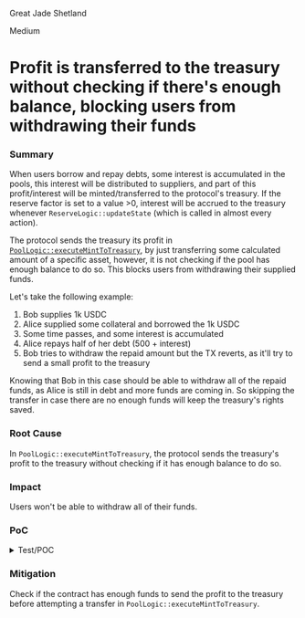Great Jade Shetland

Medium

# Profit is transferred to the treasury without checking if there's enough balance, blocking users from withdrawing their funds

### Summary

When users borrow and repay debts, some interest is accumulated in the pools, this interest will be distributed to suppliers, and part of this profit/interest will be minted/transferred to the protocol's treasury. If the reserve factor is set to a value >0, interest will be accrued to the treasury whenever `ReserveLogic::updateState` (which is called in almost every action).

The protocol sends the treasury its profit in [`PoolLogic::executeMintToTreasury`](https://github.com/sherlock-audit/2024-06-new-scope/blob/main/zerolend-one/contracts/core/pool/logic/PoolLogic.sol#L98), by just transferring some calculated amount of a specific asset, however, it is not checking if the pool has enough balance to do so.
This blocks users from withdrawing their supplied funds.

Let's take the following example:
1. Bob supplies 1k USDC
2. Alice supplied some collateral and borrowed the 1k USDC
3. Some time passes, and some interest is accumulated
4. Alice repays half of her debt (500 + interest)
5. Bob tries to withdraw the repaid amount but the TX reverts, as it'll try to send a small profit to the treasury

Knowing that Bob in this case should be able to withdraw all of the repaid funds, as Alice is still in debt and more funds are coming in. So skipping the transfer in case there are no enough funds will keep the treasury's rights saved.

### Root Cause

In `PoolLogic::executeMintToTreasury`, the protocol sends the treasury's profit to the treasury without checking if it has enough balance to do so.

### Impact

Users won't be able to withdraw all of their funds.

### PoC

<details>
<summary>Test/POC</summary>

```solidity
contract Contest_Pool is Test {
  PoolFactory public poolFactory;
  DefaultReserveInterestRateStrategy public irStrategy;
  IPool internal pool;
  WETH9Mocked public WETH;
  USDCMocked public USDC;
  MockV3Aggregator public WETHOracle;
  MockV3Aggregator public USDCOracle;

  address public bob = makeAddr('bob');
  address public alice = makeAddr('alice');

  function _setUpCore() internal {
    poolFactory = new PoolFactory(address(new Pool()));
    poolFactory.setConfigurator(address(new PoolConfigurator(address(poolFactory))));
    WETH = new WETH9Mocked();
    USDC = new USDCMocked();
    WETHOracle = new MockV3Aggregator(8, 2_600e8);
    USDCOracle = new MockV3Aggregator(8, 1e8);
    irStrategy = new DefaultReserveInterestRateStrategy(47 * 1e25, 0, 7 * 1e25, 30 * 1e25);
    poolFactory.setReserveFactor(500);
  }

  function _basicPoolInitParams() internal view returns (DataTypes.InitPoolParams memory p) {
    address[] memory assets = new address[](2);
    assets[0] = address(WETH);
    assets[1] = address(USDC);
    address[] memory rateStrategyAddresses = new address[](2);
    rateStrategyAddresses[0] = address(irStrategy);
    rateStrategyAddresses[1] = address(irStrategy);
    address[] memory sources = new address[](2);
    sources[0] = address(WETHOracle);
    sources[1] = address(USDCOracle);
    DataTypes.InitReserveConfig[] memory configurationLocal = new DataTypes.InitReserveConfig[](2);
    configurationLocal[0] = DataTypes.InitReserveConfig({
      ltv: 7500,
      liquidationThreshold: 8000,
      liquidationBonus: 10_500,
      decimals: 18,
      frozen: false,
      borrowable: true,
      borrowCap: 0,
      supplyCap: 0
    });
    configurationLocal[1] = DataTypes.InitReserveConfig({
      ltv: 0,
      liquidationThreshold: 8000,
      liquidationBonus: 10_500,
      decimals: 6,
      frozen: false,
      borrowable: true,
      borrowCap: 0,
      supplyCap: 0
    });
    address[] memory admins = new address[](1);
    admins[0] = address(this);
    p = DataTypes.InitPoolParams({
      proxyAdmin: address(this),
      revokeProxy: false,
      admins: admins,
      emergencyAdmins: new address[](0),
      riskAdmins: new address[](0),
      hook: address(0),
      assets: assets,
      rateStrategyAddresses: rateStrategyAddresses,
      sources: sources,
      configurations: configurationLocal
    });
  }

  function _setUpPool() internal {
    poolFactory.createPool(_basicPoolInitParams());
    IPool poolAddr = poolFactory.pools(0);
    pool = IPool(address(poolAddr));
  }

  function _syncOracles() internal {
    WETHOracle.updateRoundTimestamp();
    USDCOracle.updateRoundTimestamp();
  }

  function setUp() public {
    _setUpCore();
    _setUpPool();
    _syncOracles();
  }

  function testInvalidTransfer_DOS() public {
    uint256 USDCamount = 1_000e6;
    uint256 WETHamount = 1e18;

    {
      USDC.mint(bob, USDCamount);
      USDC.mint(alice, USDCamount);
      WETH.mint(alice, WETHamount);

      vm.prank(bob);
      USDC.approve(address(pool), type(uint256).max);
      vm.prank(alice);
      WETH.approve(address(pool), type(uint256).max);
      vm.prank(alice);
      USDC.approve(address(pool), type(uint256).max);
    }

    // Bob deposits 1k USDC
    vm.prank(bob);
    pool.supply(address(USDC), bob, USDCamount, 0, DataTypes.ExtraData({interestRateData: '', hookData: ''}));

    // Alice supplies 1 WETH
    // Alice borrows 1k USDC
    vm.startPrank(alice);
    pool.supplySimple(address(WETH), alice, WETHamount, 0);
    pool.borrowSimple(address(USDC), alice, USDCamount, 0);
    vm.stopPrank();

    // Some time passes
    vm.warp(block.timestamp + 30 days);
    _syncOracles();
    pool.forceUpdateReserve(address(USDC));

    // Some interest is accumulated
    uint256 aliceDebt = pool.getDebt(address(USDC), alice, 0);
    assertGt(aliceDebt, USDCamount);

    uint256 repayAmount = aliceDebt / 2;

    // Alice repays half her debt
    vm.prank(alice);
    pool.repaySimple(address(USDC), repayAmount, 0);

    assertEq(repayAmount, USDC.balanceOf(address(pool)));

    // Bob tries to withdraw the repaid amount, reverts with not enough balance, as the protocol will try to pay the treasury
    vm.prank(bob);
    vm.expectRevert(bytes('ERC20: transfer amount exceeds balance'));
    pool.withdraw(address(USDC), bob, repayAmount, 0, DataTypes.ExtraData({interestRateData: '', hookData: ''}));
  }
}
```
</details>

### Mitigation

Check if the contract has enough funds to send the profit to the treasury before attempting a transfer in `PoolLogic::executeMintToTreasury`.